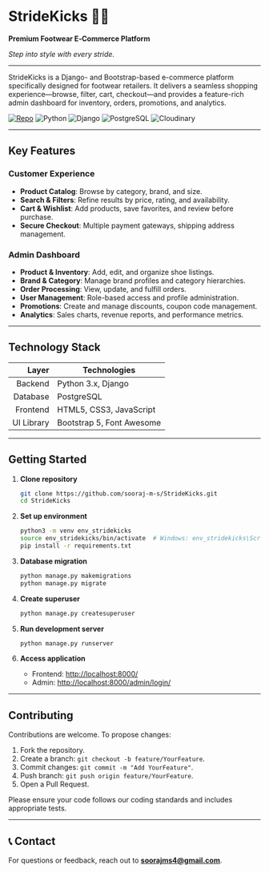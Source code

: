 # StrideKicks 🏃‍♂️

**Premium Footwear E‑Commerce Platform**

*Step into style with every stride.*

---

StrideKicks is a Django- and Bootstrap-based e-commerce platform specifically designed for footwear retailers. It delivers a seamless shopping experience—browse, filter, cart, checkout—and provides a feature-rich admin dashboard for inventory, orders, promotions, and analytics.

[![Repo](https://img.shields.io/badge/repo-StrideKicks-181717?logo=github)](https://github.com/sooraj-m-s/StrideKicks)
![Python](https://img.shields.io/badge/Python-3.x-3776AB?logo=python&logoColor=white)
![Django](https://img.shields.io/badge/Django-3.x%2B-092E20?logo=django&logoColor=white)
![PostgreSQL](https://img.shields.io/badge/PostgreSQL-316192?logo=postgresql&logoColor=white)
![Cloudinary](https://img.shields.io/badge/Cloudinary-Media-3448C5?logo=cloudinary&logoColor=white)

---

## Key Features

### Customer Experience
- **Product Catalog**: Browse by category, brand, and size.
- **Search & Filters**: Refine results by price, rating, and availability.
- **Cart & Wishlist**: Add products, save favorites, and review before purchase.
- **Secure Checkout**: Multiple payment gateways, shipping address management.

### Admin Dashboard
- **Product & Inventory**: Add, edit, and organize shoe listings.
- **Brand & Category**: Manage brand profiles and category hierarchies.
- **Order Processing**: View, update, and fulfill orders.
- **User Management**: Role-based access and profile administration.
- **Promotions**: Create and manage discounts, coupon code management.
- **Analytics**: Sales charts, revenue reports, and performance metrics.

---

## Technology Stack

| Layer      | Technologies              |
|-----------:|---------------------------|
| Backend    | Python 3.x, Django        |
| Database   | PostgreSQL                |
| Frontend   | HTML5, CSS3, JavaScript   |
| UI Library | Bootstrap 5, Font Awesome |

---

## Getting Started

1. **Clone repository**
   ```bash
   git clone https://github.com/sooraj-m-s/StrideKicks.git
   cd StrideKicks


2. **Set up environment**
   ```bash
   python3 -m venv env_stridekicks
   source env_stridekicks/bin/activate  # Windows: env_stridekicks\Scripts\activate
   pip install -r requirements.txt
   ```

3. **Database migration**
   ```bash
   python manage.py makemigrations
   python manage.py migrate
   ```

4. **Create superuser**
   ```bash
   python manage.py createsuperuser
   ```

5. **Run development server**
   ```bash
   python manage.py runserver
   ```

6. **Access application**
   - Frontend: [http://localhost:8000/](http://localhost:8000/)
   - Admin: [http://localhost:8000/admin/login/](http://localhost:8000/admin/login/)

---

## Contributing

Contributions are welcome. To propose changes:

1. Fork the repository.
2. Create a branch: `git checkout -b feature/YourFeature`.
3. Commit changes: `git commit -m "Add YourFeature"`.
4. Push branch: `git push origin feature/YourFeature`.
5. Open a Pull Request.

Please ensure your code follows our coding standards and includes appropriate tests.

---


## 📞 Contact

For questions or feedback, reach out to **[soorajms4@gmail.com](mailto:soorajms4@gmail.com)**.